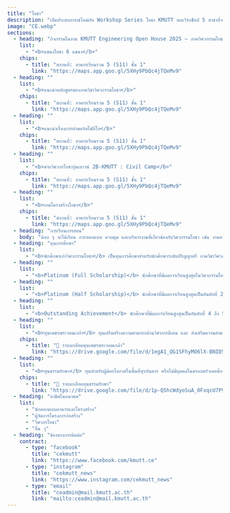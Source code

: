 ```yaml
---
title: "โยธา"
description: "เปิดประสบการณ์ใหม่กับ Workshop Series โยธา KMUTT พบเวิร์กช็อป 5 สาขาที่จะให้คุณได้เรียนรู้จริง ลงมือทำจริง และเข้าใจงานของวิศวกรรมโยธาตั้งแต่พื้นฐานจนถึงการประยุกต์ใช้งาน พร้อมทำความรู้จักเส้นทางอาชีพในแต่ละสาขาอย่างใกล้ชิด"
image: "CE.webp"
sections:
  - heading: "กิจกรรมในงาน KMUTT Engineering Open House 2025 – ภาควิศวกรรมโยธา"
    list:
      - "<b>แขนงโยธา 6 แขนง</b>"
    chips:
      - title: "สถานที่: อาคารเรียนรวม 5 (S11) ชั้น 1"
        link: "https://maps.app.goo.gl/5XHy9PbQc4jTQeMv9"
  - heading: ""
    list:
      - "<b>แนะนำหลักสูตรของภาควิชาวิศวกรรมโยธา</b>"
    chips:
      - title: "สถานที่: อาคารเรียนรวม 5 (S11) ชั้น 1"
        link: "https://maps.app.goo.gl/5XHy9PbQc4jTQeMv9"
  - heading: ""
    list:
      - "<b>แนะนำเรื่องการทำพอร์ตโฟลิโอ</b>"
    chips:
      - title: "สถานที่: อาคารเรียนรวม 5 (S11) ชั้น 1"
        link: "https://maps.app.goo.gl/5XHy9PbQc4jTQeMv9"
  - heading: ""
    list:
      - "<b>ค่ายวิศวกรโยธารุ่นเยาวน์ 2B-KMUTT : Civil Camp</b>"
    chips:
      - title: "สถานที่: อาคารเรียนรวม 5 (S11) ชั้น 1"
        link: "https://maps.app.goo.gl/5XHy9PbQc4jTQeMv9"
  - heading: ""
    list:
      - "<b>เกมโครงสร้างโยธา</b>"
    chips:
      - title: "สถานที่: อาคารเรียนรวม 5 (S11) ชั้น 1"
        link: "https://maps.app.goo.gl/5XHy9PbQc4jTQeMv9"
  - heading: "การเรียนการสอน"
    body: "น้อง ๆ จะได้เรียน การออกแบบ ควบคุม และบริหารงานที่เกี่ยวข้องกับวิศวกรรมโยธา เช่น งานอาคาร งานเทคนิคธรณี งานบริหาร และจัดการทรัพยากรน้ำ งานด้านวิศวกรรมจราจร และการออกแบบทาง งานสำรวจ ทั้งในและต่างประเทศ รวมถึงสามารถประกอบกิจการที่เกี่ยวข้องกับวิศวกรรมโยธาได้"
  - heading: "ทุนการศึกษา"
    list:
      - "<b>นักศึกษาเก่าวิศวกรรมโยธา</b> เป็นทุนการศึกษาสำหรับนักศึกษาระดับปริญญาตรี ภาควิชาวิศวกรรมโยธา ชั้นปีที่ 2-4 ที่มีผลการเรียนดี และ/หรือขาดแคลนทุนทรัพย์ มีความประพฤติดี โดยต้องไม่ได้รับทุนการศึกษาต่อเนื่องและทุนอื่น ๆ เต็มจำนวน  เป็นทุนการศึกษา จำนวน 20,000 บาท"
  - heading: ""
    list:
      - "<b>Platinum (Full Scholarship)</b> นักศึกษาที่มีผลการเรียนสูงสุดในวิศวกรรมโยธาหลักสูตรอินเตอร์ จะได้รับทุนเต็มจำนวน 1 คน ต่อ 1 ชั้นปี"
  - heading: ""
    list:
      - "<b>Platinum (Half Scholarship)</b> นักศึกษาที่มีผลการเรียนสูงสุดเป็นอันดับที่ 2 และ 3 ในวิศวกรรมโยธาหลักสูตรอินเตอร์ จะได้รับทุน 50%  เป็นจำนวน 2 คนต่อ 1 ชั้นปี"
  - heading: ""
    list:
      - "<b>Outstanding Achievement</b> นักศึกษาที่มีผลการเรียนสูงสุดเป็นอันดับที่ 4 ถึง 5 ในวิศวกรรมโยธาหลักสูตรอินเตอร์ จะได้รับทุน 10% เป็นจำนวน 2 คนต่อ 1 ชั้นปี"
  - heading: ""
    list:
      - "<b>ทุนเพชรพระจอมเกล้า</b> ทุนเสริมสร้างความสามารถด้านวิชาการดีเด่น และ ส่งเสริมความสามารถเฉพาะด้าน แบ่งออกเป็น 4 ด้าน ได้แก่ ด้านกีฬา ด้านศิลปวัฒนธรรม ด้านความเป็นผู้นำ ด้านความคิดสร้างสรรค์และนวัตกรรม โดยจะได้รับ ค่าเล่าเรียนตามหลักสูตร ค่าอุปกรณ์แรกเข้าเหมาจ่าย 30,000 บาท ค่าครองชีพรายเดือน 4,000 บาท/เดือน"
    chips:
      - title: "📄 รายละเอียดทุนเพชรพระจอมเกล้า"
        link: "https://drive.google.com/file/d/1egA1_QG1SFhyMO6lX-BNID5oK5tFkDkN/view?usp=sharing"
  - heading: ""
    list:
      - "<b>ทุนธรรมรักษา</b> ทุนสำหรับผู้ด้อยโอกาสในพื้นที่ทุรกันดาร หรือไม่มีบุคคลในครอบครัวเคยศึกษาในระดับอุดมศึกษา โดยต้องพร้อมและยินดีที่จะช่วยเหลือ และสนับสนุนกิจกรรมของมหาวิทยาลัย ต้องเข้าร่วมและปฏิบัติกิจกรรมตามที่มหาวิทยาลัยกำหนด ต้องปฏิบัติกิจกรรมจิตอาสา อย่างน้อย 1 กิจกรรมในแต่ละภาคการศึกษา โดยจะได้รับ ค่าเล่าเรียนตามหลักสูตร ค่าอุปกรณ์การศึกษาเหมาจ่ายปีละ 10,000 บาท ค่าที่พักเดือนละ 1,500 บาท และค่าครองชีพรายเดือน 4,000 บาท/เดือน และมีสิทธิ์ได้พักหอพักใน มจธ."
    chips:
      - title: "📄 รายละเอียดทุนธรรมรักษา"
        link: "https://drive.google.com/file/d/1p-Q5hcWdyoSuA_0FxqcU7P9isiCcdSy3/view?usp=sharing"
  - heading: "อาชีพในอนาคต"
    list:
      - "นักออกแบบอาคารและโครงสร้าง"
      - "ผู้จัดการโครงการก่อสร้าง"
      - "วิศวกรโยธา"
      - "อื่น ๆ"
  - heading: "ช่องทางการติดต่อ"
    contract:
      - type: "facebook"
        title: "cekmutt"
        link: "https://www.facebook.com/kmutt.ce"
      - type: "instagram"
        title: "cekmutt_news"
        link: "https://www.instagram.com/cekmutt_news"
      - type: "email"
        title: "ceadmin@mail.kmutt.ac.th"
        link: "mailto:ceadmin@mail.kmutt.ac.th"
---
```

